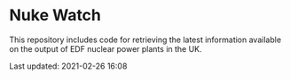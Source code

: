 # Nuke Watch

This repository includes code for retrieving the latest information available on the output of EDF nuclear power plants in the UK.

Last updated: 2021-02-26 16:08